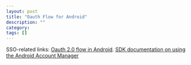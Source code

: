 ```yaml
---
layout: post
title: "Oauth Flow for Android"
description: ""
category: 
tags: []
---
```



SSO-related links:
[Oauth 2.0 flow in Android](http://blog.doityourselfandroid.com/2011/08/06/oauth-2-0-flow-android).
[SDK documentation on using the Android Account Manager](http://developer.android.com/training/id-auth/custom_auth.html)




